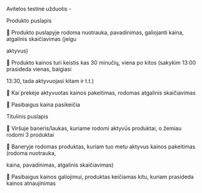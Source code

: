 Avitelos testinė užduotis -

Produkto puslapis

 Produkto puslapyje rodoma nuotrauka, pavadinimas, galiojanti kaina, atgalinis skaičiavimas (jeigu 

aktyvus)

 Produkto kainos turi keistis kas 30 minučių, viena po kitos (sakykim 13:00 prasideda vienas, baigiasi 

13:30, tada aktyvuojasi kitam ir t.t.)

 Kai prekėje aktyvuotas kainos pakeitimas, rodomas atgalinis skaičiavimas

 Pasibaigus kaina pasikeičia

Titulinis puslapis

 Viršuje baneris/laukas, kuriame rodomi aktyvūs produktai, o žemiau rodomi 3 produktai

 Baneryje rodomas produktas, kuriam tuo metu aktyvus kainos pakeitimas (rodoma nuotrauka, 

kaina, pavadinimas, atgalinis skaičiavimas)

 Pasibaigus kainos galiojimui, produktas keičiamas kitu, kuriam prasideda kainos atnaujinimas

